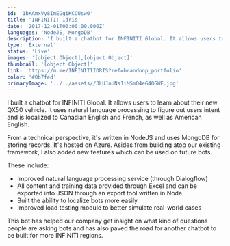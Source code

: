 ```yaml
---
id: '1bKAmxVy8ImEGgiKCCUsw0'
title: 'INFINITI: Idris'
date: '2017-12-01T00:00:00.000Z'
languages: 'NodeJS, MongoDB'
description: 'I built a chatbot for INFINITI Global. It allows users to learn about their new QX50 vehicle. It uses natural language processing to figure out users intent and is localized to Canadian English and French, as well as American English.'
type: 'External'
status: 'Live'
images: '[object Object],[object Object]'
thumbnail: '[object Object]'
link: 'https://m.me/INFINITIIDRIS?ref=brandonp_portfolio'
color: '#0b7fed'
primaryImage: '../../assets//3LUJnUNs1iMSmO4eG4OGWE.jpg'
---
```


I built a chatbot for INFINITI Global. It allows users to learn about their new QX50 vehicle. It uses natural language processing to figure out users intent and is localized to Canadian English and French, as well as American English.

From a technical perspective, it's written in NodeJS and uses MongoDB for storing records. It's hosted on Azure. Asides from building atop our existing framework, I also added new features which can be used on future bots.

These include:

- Improved natural language processing service (through Dialogflow)
- All content and training data provided through Excel and can be exported into JSON through an export tool written in Node.
- Built the ability to localize bots more easily
- Improved load testing module to better simulate real-world cases

This bot has helped our company get insight on what kind of questions people are asking bots and has also paved the road for another chatbot to be built for more INFINITI regions.
